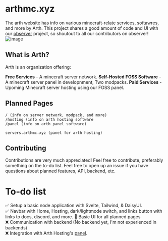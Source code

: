 # arthmc.xyz

The arth website has info on various minecraft-relate services, softawres, and more by Arth. This project shares a good amount of code and UI with our [observer](https://github.com/diamonc/observer) project, so shoutout to all our contributors on observer!
![image](https://user-images.githubusercontent.com/88857034/196309266-29704ed0-c100-4200-85db-008e4a81abda.png)

## What is Arth?

Arth is an organization offering:

**Free Services** - A minecraft server network.
**Self-Hosted FOSS Software** - A minecraft server panel in developnment, Two modpacks.
**Paid Services** - Upoming Minecraft server hosting using our FOSS panel.

## Planned Pages

```
/ (info on server network, modpack, and more)
/hosting (info on arth hosting software
/panel (info on arth panel software)

servers.arthmc.xyz (panel for arth hosting)
```

## Contributing

Contributions are very much appreciated! Feel free to contribute, preferably something on the to-do list. Feel free to open up an issue if you have questions about planned features, API, backend, etc.

# To-do list
✅ Setup a basic node application with Svelte, Tailwind, & DaisyUI.  
✅ Navbar with Home, Hosting, dark/lightmode switch, and links button with links to docs, discord, and more.
🔨 Basic UI for all planned pages  
❌ Communication with backend (No backend yet, I'm not experienced in backends)   
❌ Integration with Arth Hosting's [panel](https://github.com/diamonc/observer).
